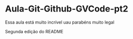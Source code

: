 # Aula-Git-Github-GVCode-pt2

Essa aula está muito incrível uau parabéns muito legal

Segunda edição do README
